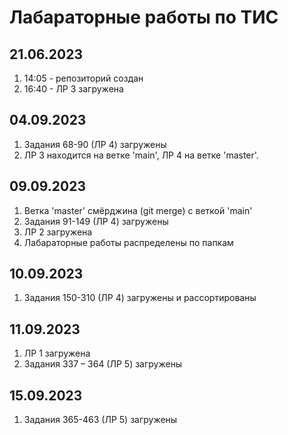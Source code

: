 # Лабараторные работы по ТИС

## 21.06.2023
1. 14:05 - репозиторий создан
2. 16:40 - ЛР 3 загружена

## 04.09.2023
1. Задания 68-90 (ЛР 4) загружены
2. ЛР 3 находится на ветке 'main', ЛР 4 на ветке 'master'.

## 09.09.2023
1. Ветка 'master' смёрджина (git merge) с веткой 'main'
2. Задания 91-149 (ЛР 4) загружены
4. ЛР 2 загружена
5. Лабараторные работы распределены по папкам

## 10.09.2023
1. Задания 150-310 (ЛР 4) загружены и рассортированы

## 11.09.2023
1. ЛР 1 загружена
2. Задания 337 – 364 (ЛР 5) загружены

## 15.09.2023
1. Задания 365-463 (ЛР 5) загружены
